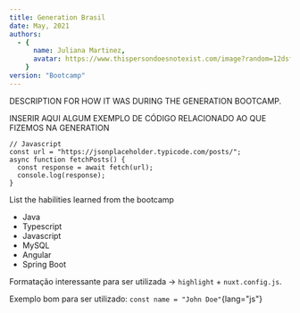 ```yaml
---
title: Generation Brasil
date: May, 2021
authors:
  - {
      name: Juliana Martinez,
      avatar: https://www.thispersondoesnotexist.com/image?random=12dsf34,
    }
version: "Bootcamp"
---
```


DESCRIPTION FOR HOW IT WAS DURING THE GENERATION BOOTCAMP.

INSERIR AQUI ALGUM EXEMPLO DE CÓDIGO RELACIONADO AO QUE FIZEMOS NA GENERATION 

```js{1,3-5}[server.js]
// Javascript
const url = "https://jsonplaceholder.typicode.com/posts/";
async function fetchPosts() {
  const response = await fetch(url);
  console.log(response);
}
```

List the habilities learned from the bootcamp

- Java
- Typescript
- Javascript
- MySQL
- Angular
- Spring Boot

Formatação interessante para ser utilizada -> `highlight` + `nuxt.config.js`.

Exemplo bom para ser utilizado: `const name = "John Doe"`{lang="js"}